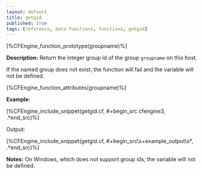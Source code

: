 ```yaml
---
layout: default
title: getgid
published: true
tags: [reference, data functions, functions, getgid]
---
```


[%CFEngine_function_prototype(groupname)%]

**Description:** Return the integer group id of the group `groupname` on this 
host.

If the named group does not exist, the function will fail and the variable 
will not be defined. 

[%CFEngine_function_attributes(groupname)%]

**Example:**

[%CFEngine_include_snippet(getgid.cf, #\+begin_src cfengine3, .*end_src)%]

Output:

[%CFEngine_include_snippet(getgid.cf, #\+begin_src\s+example_output\s*, .*end_src)%]

**Notes:**
On Windows, which does not support group ids, the variable will not be
defined.
